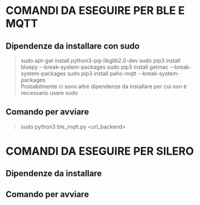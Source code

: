# COMANDI DA ESEGUIRE PER BLE E MQTT

## Dipendenze da installare con sudo
> sudo apt-get install python3-pip libglib2.0-dev
> sudo pip3 install bluepy --break-system-packages
> sudo pip3 install getmac --break-system-packages
> sudo pip3 install paho-mqtt --break-system-packages   
Probabilmente ci sono altre dipendenze da installare per cui non è necessario usare sudo

## Comando per avviare
> sudo python3 ble_mqtt.py <url_backend>


# COMANDI DA ESEGUIRE PER SILERO

## Dipendenze da installare 

## Comando per avviare
